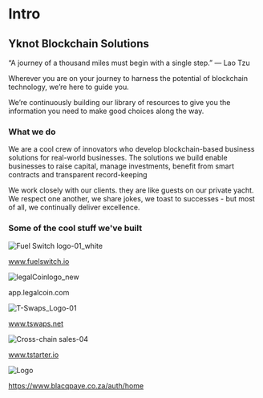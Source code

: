 # Intro

## Yknot Blockchain Solutions

“A journey of a thousand miles must begin with a single step.” ― Lao Tzu

Wherever you are on your journey to harness the potential of blockchain technology, we’re here to guide you.

We’re continuously building our library of resources to give you the information you need to make good choices along the way.

### What we do

We are a cool crew of innovators who develop blockchain-based business solutions for real-world businesses. The solutions we build enable businesses to raise capital, manage investments, benefit from smart contracts and transparent record-keeping

We work closely with our clients. they are like guests on our private yacht. We respect one another, we share jokes, we toast to successes - but most of all, we continually deliver excellence.

### Some of the cool stuff we've built
![Fuel Switch logo-01_white](https://user-images.githubusercontent.com/108277716/206450086-cdfd3765-78f9-484b-99f9-c87ab7a8f259.png)


www.fuelswitch.io


![legalCoinlogo_new](https://user-images.githubusercontent.com/108277716/206450149-ae13e48b-2630-4749-89bc-bb1666e1f3a3.png)


app.legalcoin.com


![T-Swaps_Logo-01](https://user-images.githubusercontent.com/108277716/206449255-1fe0adc0-1096-4752-95f1-9a3b73eb9a9a.png)


www.tswaps.net


![Cross-chain sales-04](https://user-images.githubusercontent.com/108277716/206449900-84dc384a-545c-4370-bee1-f52cfcb6aa34.png)


www.tstarter.io


![Logo](https://user-images.githubusercontent.com/108277716/206450254-99eeab09-fa56-4ffa-87dd-7fc2d0b0599f.jpg)


https://www.blacqpaye.co.za/auth/home
